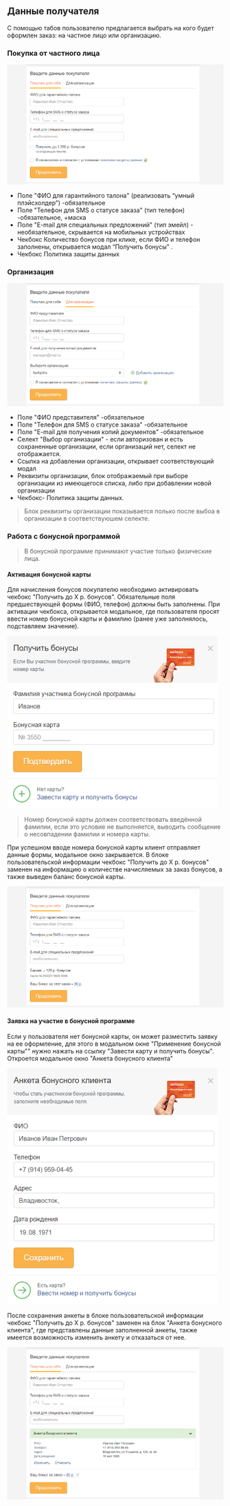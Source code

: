 ## Данные получателя

С помощью табов пользователю предлагается выбрать на кого будет оформлен заказ: на частное лицо или организацию.

### Покупка от частного лица

![Обычное состояние](../../__source/cart___user-info.png)

* Поле "ФИО для гарантийного талона" (реализовать “умный плэйсхолдер”) -обязательное
* Поле "Телефон для SMS о статусе заказа" (тип телефон) -обязательное, +маска
* Поле "E-mail для специальных предложений" (тип эмейл) - необязательное, скрывается на мобильных устройствах
* Чекбокс Количество бонусов при клике, если ФИО и телефон заполнены, открывается модал “Получить бонусы” .
* Чекбокс Политика защиты данных

### Организация

![Обычное состояние](../../__source/cart___user-info__company.png)

* Поле "ФИО представителя" -обязательное
* Поле "Телефон для SMS о статусе заказа" -обязательное
* Поле "E-mail для получения копий документов" -обязательное
* Селект "Выбор организации" - если авторизован и есть сохраненные организации, если организаций нет, селект не отображается.
* Ссылка на добавлении организации, открывает соответствующий модал
* Реквизиты организации, блок отображаемый при выборе организации из имеющегося списка, либо при добавлении новой организации
* Чекбокс- Политика защиты данных.

> Блок реквизиты организации показывается полько после выбоа в организации в соответствуюшем селекте. 

### Работа с бонусной программой

> В бонусной программе принимают участие только физические лица.

#### Активация бонусной карты

Для начисления бонусов покупателю необходимо активировать чекбокс "Получить до Х р. бонусов". Обязательные поля предшествующей формы (ФИО, телефон) должны быть заполнены. При активации чекбокса, открывается модальное, где пользователя просят ввести номер бонусной карты и фамилию (ранее уже заполнялось, подставляем значение).

![Обычное состояние](../../__source/cart___bonus__modal__card.png)

> Номер бонусной карты должен соответствовать введённой фамилии, если это условие не выполняется, выводить сообщение о несовпадении фамилии и номера карты. 

При успешном вводе номера бонусной карты клиент отправляет данные формы, модальное окно закрывается. В блоке пользовательской информации чекбокс "Получить до Х р. бонусов" заменен на информацию о количестве начисляемых за заказ бонусов, а также выведен баланс бонусной карты.

![Обычное состояние](../../__source/cart___bonus__card-info.png)

#### Заявка на участие в бонусной программе

Если у пользователя нет бонусной карты, он может разместить заявку на ее оформление, для этого в модальном окне "Применение бонусной карты"" нужно нажать на ссылку "Завести карту и получить бонусы". Откроется модальное окно "Анкета бонусного клиента"

![Обычное состояние](../../__source/cart___bonus__modal__new-card.png)

После сохранения анкеты в блоке пользовательской информации чекбокс "Получить до Х р. бонусов" заменен на блок "Анкета бонусного клиента", где представлены данные заполненной анкеты, также имеется возможность изменить анкету и отказаться от нее.

![Обычное состояние](../../__source/cart___bonus__card-new.png)


